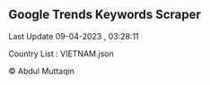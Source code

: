 

## Google Trends Keywords Scraper 
 
Last Update 09-04-2023 , 03:28:11

Country List :
VIETNAM.json



© Abdul Muttaqin 
